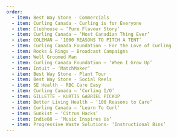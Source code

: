 ```yaml
---
order:
  - item: Best Way Stone - Commercials
  - item: Curling Canada - Curling is for Everyone
  - item: Clubhouse – ‘Pure Flavour Story’
  - item: Curling Canada – ‘Most Canadian Thing Ever’
  - item: COLEMAN – ‘1000 REASONS TO PITCH A TENT’
  - item: Curling Canada Foundation - For the Love of Curling
  - item: Rocks & Rings – Broadcast Campaigns
  - item: Well Groomed Man
  - item: Curling Canada Foundation – ‘When I Grow Up’
  - item: Intuit – ‘MatchMaker’
  - item: Best Way Stone - Plant Tour
  - item: Best Way Stone - Social Reels
  - item: SE Health - RBC Care Easy
  - item: Curling Canada – ‘Curling I/O’
  - item: GILLETTE - KURTIS GABRIEL PICKUP
  - item: Better Living Health – ‘100 Reasons to Care’
  - item: Curling Canada – ‘Learn To Curl’
  - item: Sunkist – ‘Citrus Hacks’
  - item: Indie88 – ‘Music Inspires Us’
  - item: Progressive Waste Solutions- ‘Instructional Bins’
---
```

